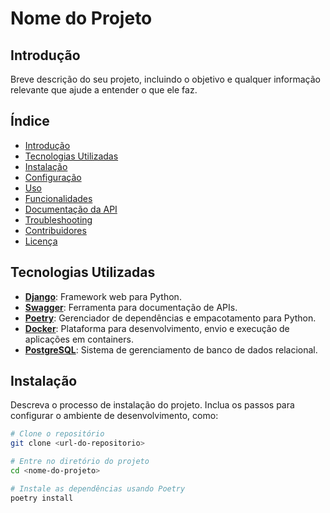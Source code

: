 # Nome do Projeto

## Introdução

Breve descrição do seu projeto, incluindo o objetivo e qualquer informação relevante que ajude a entender o que ele faz.

## Índice

- [Introdução](#introdução)
- [Tecnologias Utilizadas](#tecnologias-utilizadas)
- [Instalação](#instalação)
- [Configuração](#configuração)
- [Uso](#uso)
- [Funcionalidades](#funcionalidades)
- [Documentação da API](#documentação-da-api)
- [Troubleshooting](#troubleshooting)
- [Contribuidores](#contribuidores)
- [Licença](#licença)

## Tecnologias Utilizadas

- **[Django](https://www.djangoproject.com/)**: Framework web para Python.
- **[Swagger](https://swagger.io/)**: Ferramenta para documentação de APIs.
- **[Poetry](https://python-poetry.org/)**: Gerenciador de dependências e empacotamento para Python.
- **[Docker](https://www.docker.com/)**: Plataforma para desenvolvimento, envio e execução de aplicações em containers.
- **[PostgreSQL](https://www.postgresql.org/)**: Sistema de gerenciamento de banco de dados relacional.

## Instalação

Descreva o processo de instalação do projeto. Inclua os passos para configurar o ambiente de desenvolvimento, como:

```bash
# Clone o repositório
git clone <url-do-repositorio>

# Entre no diretório do projeto
cd <nome-do-projeto>

# Instale as dependências usando Poetry
poetry install
